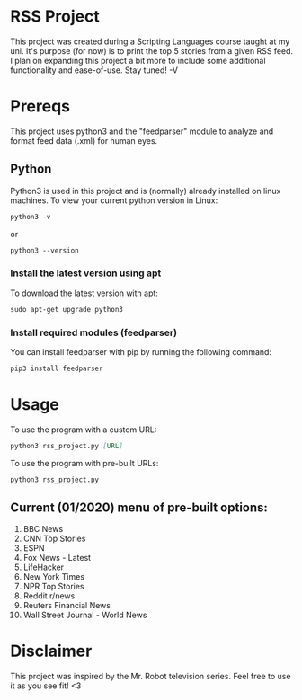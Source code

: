# RSS Project
This project was created during a Scripting Languages course taught at my uni. It's purpose (for now) is to print the top 5 stories from a given RSS feed. I plan on expanding this project a bit more to include some additional functionality and ease-of-use. Stay tuned! -V

# Prereqs
This project uses python3 and the "feedparser" module to analyze and format feed data (.xml) for human eyes.

## Python
Python3 is used in this project and is (normally) already installed on linux machines.
To view your current python version in Linux:
```markdown
python3 -v
```
or
```markdown
python3 --version
```
### Install the latest version using apt
To download the latest version with apt:
```markdown
sudo apt-get upgrade python3
```
### Install required modules (feedparser)
You can install feedparser with pip by running the following command:
```markdown
pip3 install feedparser
```

# Usage
To use the program with a custom URL:
```markdown
python3 rss_project.py [URL]
```
To use the program with pre-built URLs: 
```markdown
python3 rss_project.py
```

## Current (01/2020) menu of pre-built options:

1. BBC News
2. CNN Top Stories
3. ESPN
4. Fox News - Latest
5. LifeHacker
6. New York Times
7. NPR Top Stories
8. Reddit r/news
9. Reuters Financial News
10. Wall Street Journal - World News

# Disclaimer
This project was inspired by the Mr. Robot television series. Feel free to use it as you see fit! <3
